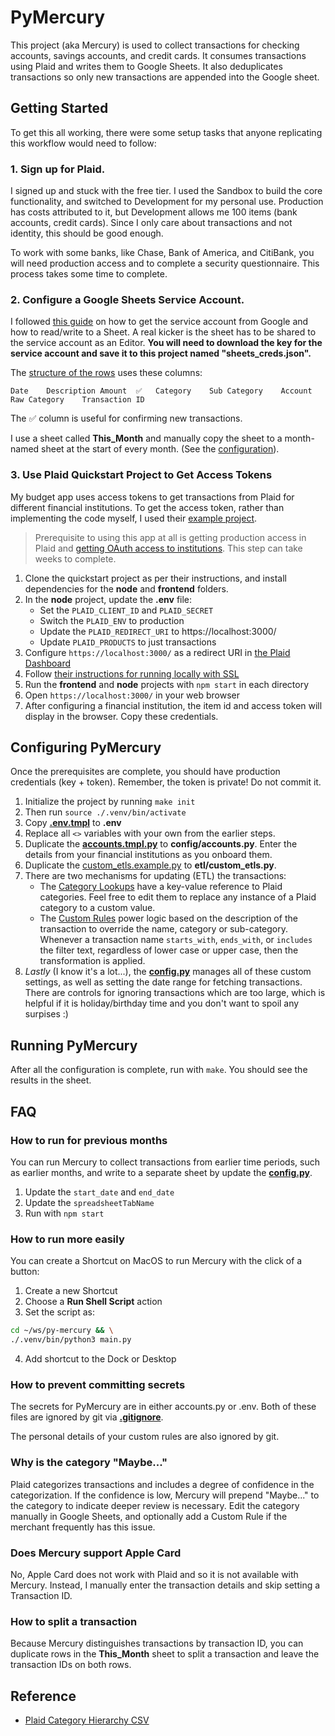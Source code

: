 # PyMercury

This project (aka Mercury) is used to collect transactions for checking accounts, savings accounts, and credit cards. It consumes transactions using Plaid and writes them to Google Sheets. It also deduplicates transactions so only new transactions are appended into the Google sheet.

## Getting Started

To get this all working, there were some setup tasks that anyone replicating this workflow would need to follow:

### 1. Sign up for Plaid.

I signed up and stuck with the free tier. I used the Sandbox to build the core functionality, and switched to Development for my personal use. Production has costs attributed to it, but Development allows me 100 items (bank accounts, credit cards). Since I only care about transactions and not identity, this should be good enough.

To work with some banks, like Chase, Bank of America, and CitiBank, you will need production access and to complete a security questionnaire. This process takes some time to complete.

### 2. Configure a Google Sheets Service Account.

I followed [this guide](https://javascript.plainenglish.io/how-to-use-node-js-with-google-sheets-c256c26e10fc) on how to get the service account from Google and how to read/write to a Sheet. A real kicker is the sheet has to be shared to the service account as an Editor. **You will need to download the key for the service account and save it to this project named "sheets_creds.json".**

The [structure of the rows](./etl/to_column_format.py) uses these columns:

```
Date	Description	Amount	✅	Category	Sub Category	Account	Raw Category	Transaction ID
```

The ✅ column is useful for confirming new transactions.

I use a sheet called **This_Month** and manually copy the sheet to a month-named sheet at the start of every month. (See the [configuration](./config/config.py)).

### 3. Use Plaid Quickstart Project to Get Access Tokens

My budget app uses access tokens to get transactions from Plaid for different financial institutions. To get the access token, rather than implementing the code myself, I used their [example project](https://plaid.com/docs/quickstart/#quickstart-setup).

> Prerequisite to using this app at all is getting production access in Plaid and [getting OAuth access to institutions](https://dashboard.plaid.com/settings/compliance/us-oauth-institutions). This step can take weeks to complete.

1. Clone the quickstart project as per their instructions, and install dependencies for the **node** and **frontend** folders.
2. In the **node** project, update the **.env** file:
   - Set the `PLAID_CLIENT_ID` and `PLAID_SECRET`
   - Switch the `PLAID_ENV` to production
   - Update the `PLAID_REDIRECT_URI` to https://localhost:3000/
   - Update `PLAID_PRODUCTS` to just transactions
3. Configure `https://localhost:3000/` as a redirect URI in [the Plaid Dashboard](https://dashboard.plaid.com/developers/api)
4. Follow [their instructions for running locally with SSL](https://github.com/plaid/quickstart/blob/master/README.md#testing-oauth)
5. Run the **frontend** and **node** projects with `npm start` in each directory
6. Open `https://localhost:3000/` in your web browser
7. After configuring a financial institution, the item id and access token will display in the browser. Copy these credentials.

## Configuring PyMercury

Once the prerequisites are complete, you should have production credentials (key + token). Remember, the token is private! Do not commit it.

1. Initialize the project by running `make init`
2. Then run `source ./.venv/bin/activate`
3. Copy **[.env.tmpl](./.env.tmpl)** to **.env**
4. Replace all `<>` variables with your own from the earlier steps.
5. Duplicate the **[accounts.tmpl.py](./config/accounts.tmpl.py)** to **config/accounts.py**. Enter the details from your financial institutions as you onboard them.
6. Duplicate the [custom_etls.example.py](./etl/custom_etls.example.py) to **etl/custom_etls.py**.
7. There are two mechanisms for updating (ETL) the transactions:
   - The [Category Lookups](./etl/custom_categories.py) have a key-value reference to Plaid categories. Feel free to edit them to replace any instance of a Plaid category to a custom value.
   - The [Custom Rules](./etl/custom_etls.example.py) power logic based on the description of the transaction to override the name, category or sub-category. Whenever a transaction name `starts_with`, `ends_with`, or `includes` the filter text, regardless of lower case or upper case, then the transformation is applied.
8. _Lastly_ (I know it's a lot...), the **[config.py](./config/config.py)** manages all of these custom settings, as well as setting the date range for fetching transactions. There are controls for ignoring transactions which are too large, which is helpful if it is holiday/birthday time and you don't want to spoil any surpises :)

## Running PyMercury

After all the configuration is complete, run with `make`. You should see the results in the sheet.

## FAQ

### How to run for previous months

You can run Mercury to collect transactions from earlier time periods, such as earlier months, and write to a separate sheet by update the **[config.py](./config/config.[y])**.

1. Update the `start_date` and `end_date`
2. Update the `spreadsheetTabName`
3. Run with `npm start`

### How to run more easily

You can create a Shortcut on MacOS to run Mercury with the click of a button:

1. Create a new Shortcut
2. Choose a **Run Shell Script** action
3. Set the script as:

```sh
cd ~/ws/py-mercury && \
./.venv/bin/python3 main.py
```

4. Add shortcut to the Dock or Desktop

### How to prevent committing secrets

The secrets for PyMercury are in either accounts.py or .env. Both of these files are ignored by git via **[.gitignore](./.gitignore)**.

The personal details of your custom rules are also ignored by git.

### Why is the category "Maybe..."

Plaid categorizes transactions and includes a degree of confidence in the categorization. If the confidence is low, Mercury will prepend "Maybe..." to the category to indicate deeper review is necessary. Edit the category manually in Google Sheets, and optionally add a Custom Rule if the merchant frequently has this issue.

### Does Mercury support Apple Card

No, Apple Card does not work with Plaid and so it is not available with Mercury. Instead, I manually enter the transaction details and skip setting a Transaction ID.

### How to split a transaction

Because Mercury distinguishes transactions by transaction ID, you can duplicate rows in the **This_Month** sheet to split a transaction and leave the transaction IDs on both rows.

## Reference

- [Plaid Category Hierarchy CSV](https://plaid.com/documents/transactions-personal-finance-category-taxonomy.csv)
